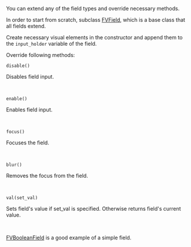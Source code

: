 You can extend any of the field types and override necessary methods.

In order to start from scratch, subclass [FVField](https://github.com/FieldVal/fieldval-ui/blob/master/src/FVField/FVField.js), which is a base class that all fields extend.

Create necessary visual elements in the constructor and append them to the ```input_holder``` variable of the field.

Override following methods:

```
disable()
```
Disables field input.

<br>


```
enable()
```
Enables field input.

<br>

```
focus()
```
Focuses the field.

<br>

```
blur()
```
Removes the focus from the field.

<br>

```
val(set_val)
```
Sets field's value if set_val is specified. Otherwise returns field's current value.

<br>

[FVBooleanField](https://github.com/FieldVal/fieldval-ui/blob/master/src/FVField/FVBooleanField/FVBooleanField.js) is a good example of a simple field.